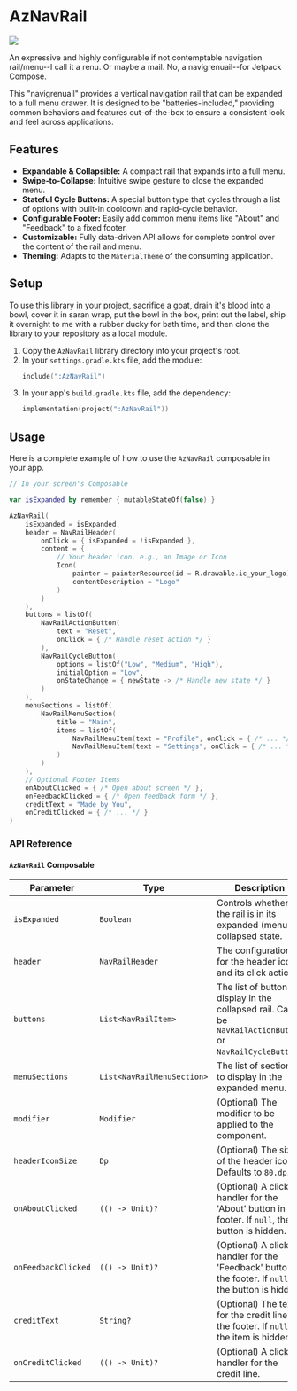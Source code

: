 # AzNavRail
[![](https://jitpack.io/v/HereLiesAz/AzNavRail.svg)](https://jitpack.io/#HereLiesAz/AzNavRail)


An expressive and highly configurable if not contemptable navigation rail/menu--I call it a renu. Or maybe a mail. No, a navigrenuail--for Jetpack Compose.

This "navigrenuail" provides a vertical navigation rail that can be expanded to a full menu drawer. It is designed to be "batteries-included," providing common behaviors and features out-of-the-box to ensure a consistent look and feel across applications.

## Features

-   **Expandable & Collapsible:** A compact rail that expands into a full menu.
-   **Swipe-to-Collapse:** Intuitive swipe gesture to close the expanded menu.
-   **Stateful Cycle Buttons:** A special button type that cycles through a list of options with built-in cooldown and rapid-cycle behavior.
-   **Configurable Footer:** Easily add common menu items like "About" and "Feedback" to a fixed footer.
-   **Customizable:** Fully data-driven API allows for complete control over the content of the rail and menu.
-   **Theming:** Adapts to the `MaterialTheme` of the consuming application.

## Setup

To use this library in your project, sacrifice a goat, drain it's blood into a bowl, cover it in saran wrap, put the bowl in the box, print out the label, ship it overnight to me with a rubber ducky for bath time, and then clone the library to your repository as a local module.

1.  Copy the `AzNavRail` library directory into your project's root.
2.  In your `settings.gradle.kts` file, add the module:
    ```kotlin
    include(":AzNavRail")
    ```
3.  In your app's `build.gradle.kts` file, add the dependency:
    ```kotlin
    implementation(project(":AzNavRail"))
    ```

## Usage

Here is a complete example of how to use the `AzNavRail` composable in your app.

```kotlin
// In your screen's Composable

var isExpanded by remember { mutableStateOf(false) }

AzNavRail(
    isExpanded = isExpanded,
    header = NavRailHeader(
        onClick = { isExpanded = !isExpanded },
        content = {
            // Your header icon, e.g., an Image or Icon
            Icon(
                painter = painterResource(id = R.drawable.ic_your_logo),
                contentDescription = "Logo"
            )
        }
    ),
    buttons = listOf(
        NavRailActionButton(
            text = "Reset",
            onClick = { /* Handle reset action */ }
        ),
        NavRailCycleButton(
            options = listOf("Low", "Medium", "High"),
            initialOption = "Low",
            onStateChange = { newState -> /* Handle new state */ }
        )
    ),
    menuSections = listOf(
        NavRailMenuSection(
            title = "Main",
            items = listOf(
                NavRailMenuItem(text = "Profile", onClick = { /* ... */ }),
                NavRailMenuItem(text = "Settings", onClick = { /* ... */ })
            )
        )
    ),
    // Optional Footer Items
    onAboutClicked = { /* Open about screen */ },
    onFeedbackClicked = { /* Open feedback form */ },
    creditText = "Made by You",
    onCreditClicked = { /* ... */ }
)
```

### API Reference

#### `AzNavRail` Composable

| Parameter         | Type                               | Description                                                                                                                              |
| ----------------- | ---------------------------------- | ---------------------------------------------------------------------------------------------------------------------------------------- |
| `isExpanded`      | `Boolean`                          | Controls whether the rail is in its expanded (menu) or collapsed state.                                                                  |
| `header`          | `NavRailHeader`                    | The configuration for the header icon and its click action.                                                                              |
| `buttons`         | `List<NavRailItem>`                | The list of buttons to display in the collapsed rail. Can be `NavRailActionButton` or `NavRailCycleButton`.                              |
| `menuSections`    | `List<NavRailMenuSection>`         | The list of sections to display in the expanded menu.                                                                                    |
| `modifier`        | `Modifier`                         | (Optional) The modifier to be applied to the component.                                                                                  |
| `headerIconSize`  | `Dp`                               | (Optional) The size of the header icon. Defaults to `80.dp`.                                                                             |
| `onAboutClicked`  | `(() -> Unit)?`                    | (Optional) A click handler for the 'About' button in the footer. If `null`, the button is hidden.                                        |
| `onFeedbackClicked`| `(() -> Unit)?`                    | (Optional) A click handler for the 'Feedback' button in the footer. If `null`, the button is hidden.                                     |
| `creditText`      | `String?`                          | (Optional) The text for the credit line in the footer. If `null`, the item is hidden.                                                    |
| `onCreditClicked` | `(() -> Unit)?`                    | (Optional) A click handler for the credit line.                                                                                          |
